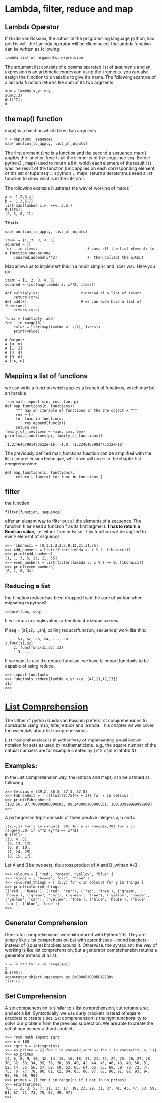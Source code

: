 # Lambda, filter, reduce and map
## Lambda Operator
If Guido van Rossum, the author of the programming language python, had got his will, the Lambda operator will be elluminated.
the lambda function can be written as following:
```
lambda list of arguments: expression
```
The argument list consists of a comma sperated list of arguments and an expression is an arithmetic expression using the argments. 
you can alse assign the function to a variable to give it a name.
The following example of a lambda function returns the sum of its two argments
```
sum = lambda x,y: x+y
sum(2,3)
Out[77]: 
5
```
## the map() function
map() is a function which takes two argments
```
r = map(func, seqence)
map(function_to_apply, list_of_inputs)
```
The first argment *func* is  a function and the second a sequence. 
map() applies the function *func* to all the elements of the sequence *seq*. Before python3 , map() used to return a list, which each 
element of the result list was the result of the function *func* applied on each corresponding element of the list or tupe"seq".
In python 3, map() return a iterator,thus need a *list* function to show what is in the interator.

The following example illustrates the way of working of map():
```
a = [1,2,3,4]
b = [1,3,5,7]
list(map(lambda x,y: x+y, a,b))
Out[85]: 
[2, 5, 8, 11]
```
That is:
```
map(function_to_apply, list_of_inputs)
```
```
items = [1, 2, 3, 4, 5]
squared = []
for i in items:                       # pass all the list elements to a function one-by-one
    squared.append(i**2)              #  then collect the output
```
Map allows us to implement this in a much simpler and nicer way. Here you go:
```
items = [1, 2, 3, 4, 5]
squared = list(map(lambda x: x**2, items))
```

```
def multiply(x):                   #Instead of a list of inputs 
    return (x*x)
def add(x):                        # we can even have a list of functions!
    return (x+x)

funcs = [multiply, add]
for i in range(5):
    value = list(map(lambda x: x(i), funcs))
    print(value)

# Output:
# [0, 0]
# [1, 2]
# [4, 4]
# [9, 6]
# [16, 8]
```


## Mapping a list of functions
we can write a function which applies a branch of functions, which may be an iterable
```
from math import sin, cos, tan, pi
def map_functions(x, functions):
     """ map an iterable of functions on the the object x """
     res = []
     for func in functions:
         res.append(func(x))
     return res
family_of_functions = (sin, cos, tan)
print(map_functions(pi, family_of_functions))

[1.2246467991473532e-16, -1.0, -1.2246467991473532e-16]
```
The previously defined map_functions function can be simplified with the list comprehension technique, which we will cover in the chapter list comprehension:
```
def map_functions(x, functions):
     return [ func(x) for func in functions ]
```
## filter 
the function
```
filter(function, sequence)

```
offer an elegant way to filter out all the elements of a sequence.
The function filter need a function f as its first argment. **f has to return a Boolean value**, i.e. either True or False. This function will be applied to every element of sequence.

```
>>> fibonacci = [0,1,1,2,3,5,8,13,21,34,55]
>>> odd_numbers = list(filter(lambda x: x % 2, fibonacci))
>>> print(odd_numbers)
[1, 1, 3, 5, 13, 21, 55]
>>> even_numbers = list(filter(lambda x: x % 2 == 0, fibonacci))
>>> print(even_numbers)
[0, 2, 8, 34]
```

## Reducing a list
the function reduce has been dropped from the core of python when migrating to python3
```
reduce(func, seq)
```
It will return a single value, rather than the sequence seq.

If seq = \[s1,s2,...,sn\], calling reduce(function, sequence) work like this:

```
      s1, s2, s3, s4, ..., sn
1.func(s1,s2)
    2. func(func(s1,s2),s3)
      3. ....
```
If we want to use the reduce function, we have to import functools to be capable of using reduce.
```
>>> import functools
>>> functools.reduce(lambda x,y: x+y, [47,11,42,13])
113
>>> 
```
# [List Comprehension](https://www.python-course.eu/python3_list_comprehension.php)
The father of python Guido van Rossum prefers list comprehensions to constructs using map, filter,reduce and lambda. 
This chapter we will cover the essentials about list comprehensions.

List Comprehensions is in python'way of implementing a well known notation for sets as used by mathematicians.
e.g., the square number of the natural numbers are for example created by {x^2|x \in \mathbb N}

## Examples:
In the List Comprehension way, the lambda and map() can be defined as following
```
>>> Celsius = [39.2, 36.5, 37.3, 37.8]
>>> Fahrenheit = [ ((float(9)/5)*x + 32) for x in Celsius ]
>>> print(Fahrenheit)
[102.56, 97.700000000000003, 99.140000000000001, 100.03999999999999]
>>> 
```
A pythegorean triple consists of three positive integers a, b and c.
```
[(x,y,z) for x in range(1, 30) for y in range(x,30) for z in range(y,30) if x**2 +y**2 == z**2]
Out[91]: 
[(3, 4, 5),
 (5, 12, 13),
 (6, 8, 10),
 (7, 24, 25),
 (8, 15, 17),
```

Let A and B be two sets, the cross product of A and B ,written AxB 
```
>>> colours = [ "red", "green", "yellow", "blue" ]
>>> things = [ "house", "car", "tree" ]
>>> coloured_things = [ (x,y) for x in colours for y in things ]
>>> print(coloured_things)
[('red', 'house'), ('red', 'car'), ('red', 'tree'), ('green', 'house'), ('green', 'car'), ('green', 'tree'), ('yellow', 'house'), ('yellow', 'car'), ('yellow', 'tree'), ('blue', 'house'), ('blue', 'car'), ('blue', 'tree')]
>>> 
```
## Generator Comprehension
Generator comprehensions were introduced with Python 2.6. They are simply like a list comprehension but with parentheses - round brackets - instead of (square) brackets around it. Otherwise, the syntax and the way of working is like list comprehension, but a generator comprehension returns a generator instead of a list.
```
x = (x **2 for x in range(20))
x
Out[93]: 
<generator object <genexpr> at 0x000000000BDA97D8>
list(x)

```
## Set Comprehension
A set comprehension is similar to a list comprehension, but returns a set and not a list. Syntactically, we use curly brackets instead of square brackets to create a set. Set comprehension is the right functionality to solve our problem from the previous subsection. We are able to create the set of non primes without doublets:
```
>>> from math import sqrt
>>> n = 100
>>> sqrt_n = int(sqrt(n))
>>> no_primes = {j for i in range(2,sqrt_n) for j in range(i*2, n, i)}
>>> no_primes
{4, 6, 8, 9, 10, 12, 14, 15, 16, 18, 20, 21, 22, 24, 25, 26, 27, 28, 30, 32, 33, 34, 35, 36, 38, 39, 40, 42, 44, 45, 46, 48, 49, 50, 51, 52, 54, 55, 56, 57, 58, 60, 62, 63, 64, 65, 66, 68, 69, 70, 72, 74, 75, 76, 77, 78, 80, 81, 82, 84, 85, 86, 87, 88, 90, 91, 92, 93, 94, 95, 96, 98, 99}
>>> primes = {i for i in range(n) if i not in no_primes}
>>> print(primes)
{0, 1, 2, 3, 5, 7, 11, 13, 17, 19, 23, 29, 31, 37, 41, 43, 47, 53, 59, 61, 67, 71, 73, 79, 83, 89, 97}
>>> 
```









